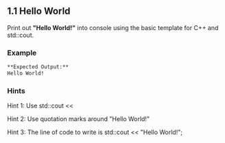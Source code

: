 ## 1.1 Hello World

Print out **"Hello World!"** into console using the basic template for C++ and std::cout.

### Example

```md
**Expected Output:**
Hello World!
```

### Hints

Hint 1: Use std::cout <<

Hint 2: Use quotation marks around "Hello World!"

Hint 3: The line of code to write is std::cout << "Hello World!";
